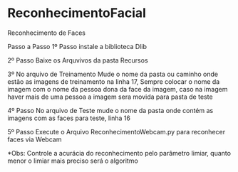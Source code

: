 # ReconhecimentoFacial
Reconhecimento de Faces

Passo a Passo
1º Passo
instale a biblioteca Dlib

2º Passo
Baixe os Arquvivos da pasta Recursos

3º
No arquivo de Treinamento Mude o nome da pasta ou caminho onde estão as imagens de treinamento na linha 17,
Sempre colocar o nome da imagem com o nome da pessoa dona da face da imagem, caso na imagem haver mais de uma pessoa a imagem sera movida para pasta de teste

4º Passo
No arquivo de Teste mude o nome da pasta onde contém as imagens com as faces para teste, linha 16

5º Passo
Execute o Arquivo ReconhecimentoWebcam.py para reconhecer faces via Webcam


*Obs: Controle a acurácia do reconhecimento pelo parâmetro limiar, quanto menor o limiar mais preciso será o algoritmo
